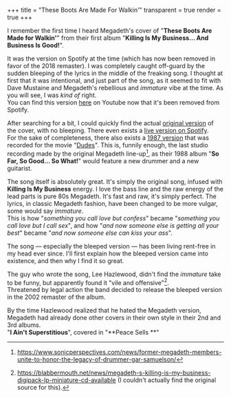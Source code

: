 +++
title = "These Boots Are Made For Walkin'"
transparent = true
render = true
+++

I remember the first time I heard Megadeth's cover of "**These Boots Are Made
for Walkin'**" from their first album "**Killing Is My Business... And Business
Is Good!**".

It was the version on Spotify at the time (which has now been removed in favor
of the 2018 remaster). I was completely caught off-guard by the sudden bleeping
of the lyrics in the middle of the freaking song. I thought at first that it
was intentional, and just part of the song, as it seemed to fit with Dave
Mustaine and Megadeth's rebellious and _immature_ vibe at the time. As you will
see, I was _kind of_ right.<br/>
You can find this version [here](https://youtu.be/XiBc5LBPVck) on Youtube now
that it's been removed from Spotify.

After searching for a bit, I could quickly find the actual [original
version](https://youtu.be/8nj71ciYbwoof) of the cover, with no bleeping. There
even exists a [live version on
Spotify](https://open.spotify.com/track/6swRltvx9tD1oMfTFoVJXN?si=5bdc5ff6c45d46a1).<br/>
For the sake of completeness, there also exists a [1987
version](https://youtu.be/BNNob42zlto) that was recorded for the movie
"[Dudes](https://en.wikipedia.org/wiki/Dudes_\(film\))". This is, funnily
enough, the last studio recording made by the original Megadeth line-up[^1], as
their 1988 album "**So Far, So Good... So What!**" would feature a new drummer
and a new guitarist.

The song itself is absolutely great. It's simply the original song, infused
with **Killing Is My Business** energy. I love the bass line and the raw energy
of the lead parts is pure 80s Megadeth. It's fast and raw, it's simply perfect.
The lyrics, in classic Megadeth fashion, have been changed to be more vulgar,
some would say _immature_.<br/>
This is how "_something you call love but confess_"
became "_something you call love but I call sex_", and how "_and now someone else
is getting all your best_" became "_and now someone else can kiss your ass_".

The song — especially the bleeped version — has been living rent-free in my
head ever since. I'll first explain how the bleeped version came into existence,
and then why I find it so great.

The guy who wrote the song, Lee Hazlewood, didn't find the _immature_ take to
be funny, but apparently found it "vile and offensive"[^2].<br/>
Threatened by legal action the band decided to release the bleeped version in
the 2002 remaster of the album.

By the time Hazlewood realized that he hated the Megadeth version, Megadeth had
already done other covers in their own style in their 2nd and 3rd albums.<br/>
"**I Ain't Superstitious**", covered in "**Peace Sells **"

[^1]: <https://www.sonicperspectives.com/news/former-megadeth-members-unite-to-honor-the-legacy-of-drummer-gar-samuelson/>
[^2]: <https://blabbermouth.net/news/megadeth-s-killing-is-my-business-digipack-lp-miniature-cd-available> (I couldn't actually find the original source for this).
